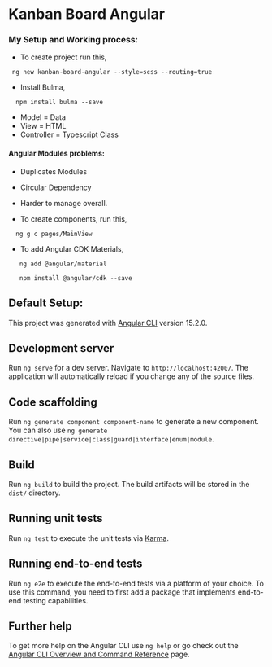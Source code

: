 # Kanban Board Angular

### My Setup and Working process: 

* To create project run this,

```
 ng new kanban-board-angular --style=scss --routing=true
```
* Install Bulma,

```
  npm install bulma --save
```

* Model = Data
* View = HTML
* Controller = Typescript Class
#### Angular Modules problems:

* Duplicates Modules
* Circular Dependency
* Harder to manage overall.

* To create components, run this,

```
  ng g c pages/MainView
```

* To add Angular CDK Materials,
```
   ng add @angular/material

```

```
   npm install @angular/cdk --save

```

## Default Setup:

This project was generated with [Angular CLI](https://github.com/angular/angular-cli) version 15.2.0.

## Development server

Run `ng serve` for a dev server. Navigate to `http://localhost:4200/`. The application will automatically reload if you change any of the source files.

## Code scaffolding

Run `ng generate component component-name` to generate a new component. You can also use `ng generate directive|pipe|service|class|guard|interface|enum|module`.

## Build

Run `ng build` to build the project. The build artifacts will be stored in the `dist/` directory.

## Running unit tests

Run `ng test` to execute the unit tests via [Karma](https://karma-runner.github.io).

## Running end-to-end tests

Run `ng e2e` to execute the end-to-end tests via a platform of your choice. To use this command, you need to first add a package that implements end-to-end testing capabilities.

## Further help

To get more help on the Angular CLI use `ng help` or go check out the [Angular CLI Overview and Command Reference](https://angular.io/cli) page.
